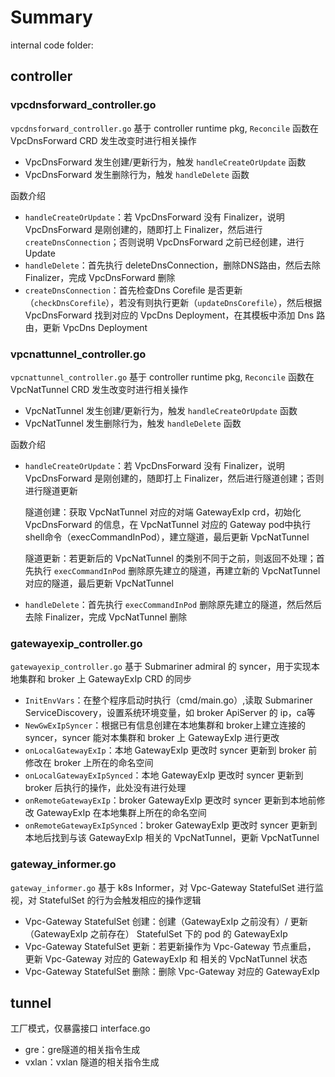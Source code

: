 # Summary

internal code folder:

## controller

### vpcdnsforward_controller.go
`vpcdnsforward_controller.go` 基于 controller runtime pkg, `Reconcile` 函数在 VpcDnsForward CRD 发生改变时进行相关操作

- VpcDnsForward 发生创建/更新行为，触发 `handleCreateOrUpdate` 函数
- VpcDnsForward 发生删除行为，触发 `handleDelete` 函数

函数介绍
- `handleCreateOrUpdate`：若 VpcDnsForward 没有 Finalizer，说明 VpcDnsForward 是刚创建的，随即打上 Finalizer，然后进行 `createDnsConnection`；否则说明 VpcDnsForward 之前已经创建，进行 Update
- `handleDelete`：首先执行 deleteDnsConnection，删除DNS路由，然后去除 Finalizer，完成 VpcDnsForward 删除
- `createDnsConnection`：首先检查Dns Corefile 是否更新（`checkDnsCorefile`），若没有则执行更新（`updateDnsCorefile`），然后根据 VpcDnsForward 找到对应的 VpcDns Deployment，在其模板中添加 Dns 路由，更新 VpcDns Deployment

### vpcnattunnel_controller.go
`vpcnattunnel_controller.go` 基于 controller runtime pkg, `Reconcile` 函数在 VpcNatTunnel CRD 发生改变时进行相关操作

- VpcNatTunnel 发生创建/更新行为，触发 `handleCreateOrUpdate` 函数
- VpcNatTunnel 发生删除行为，触发 `handleDelete` 函数

函数介绍
- `handleCreateOrUpdate`：若 VpcDnsForward 没有 Finalizer，说明 VpcDnsForward 是刚创建的，随即打上 Finalizer，然后进行隧道创建；否则进行隧道更新
  
  隧道创建：获取 VpcNatTunnel 对应的对端 GatewayExIp crd，初始化 VpcDnsForward 的信息，在 VpcNatTunnel 对应的 Gateway pod中执行shell命令（execCommandInPod），建立隧道，最后更新 VpcNatTunnel
  
  隧道更新：若更新后的 VpcNatTunnel 的类别不同于之前，则返回不处理；首先执行 `execCommandInPod` 删除原先建立的隧道，再建立新的 VpcNatTunnel 对应的隧道，最后更新 VpcNatTunnel
- `handleDelete`：首先执行 `execCommandInPod` 删除原先建立的隧道，然后然后去除 Finalizer，完成 VpcNatTunnel 删除

### gatewayexip_controller.go
`gatewayexip_controller.go` 基于 Submariner admiral 的 syncer，用于实现本地集群和 broker 上 GatewayExIp CRD 的同步

- `InitEnvVars`：在整个程序启动时执行（cmd/main.go）,读取 Submariner ServiceDiscovery，设置系统环境变量，如 broker ApiServer 的 ip，ca等
- `NewGwExIpSyncer`：根据已有信息创建在本地集群和 broker上建立连接的 syncer，syncer 能对本集群和 broker 上 GatewayExIp 进行更改
- `onLocalGatewayExIp`：本地 GatewayExIp 更改时 syncer 更新到 broker 前修改在 broker 上所在的命名空间
- `onLocalGatewayExIpSynced`：本地 GatewayExIp 更改时 syncer 更新到 broker 后执行的操作，此处没有进行处理
- `onRemoteGatewayExIp`：broker GatewayExIp 更改时 syncer 更新到本地前修改 GatewayExIp 在本地集群上所在的命名空间
- `onRemoteGatewayExIpSynced`：broker GatewayExIp 更改时 syncer 更新到本地后找到与该 GatewayExIp 相关的 VpcNatTunnel，更新 VpcNatTunnel

### gateway_informer.go
`gateway_informer.go` 基于 k8s Informer，对 Vpc-Gateway StatefulSet 进行监视，对 StatefulSet 的行为会触发相应的操作逻辑

- Vpc-Gateway StatefulSet 创建：创建（GatewayExIp 之前没有）/ 更新（GatewayExIp 之前存在） StatefulSet 下的 pod 的 GatewayExIp
- Vpc-Gateway StatefulSet 更新：若更新操作为 Vpc-Gateway 节点重启， 更新 Vpc-Gateway 对应的 GatewayExIp 和 相关的 VpcNatTunnel 状态
- Vpc-Gateway StatefulSet 删除：删除 Vpc-Gateway 对应的 GatewayExIp

## tunnel

工厂模式，仅暴露接口 interface.go

- gre：gre隧道的相关指令生成
- vxlan：vxlan 隧道的相关指令生成